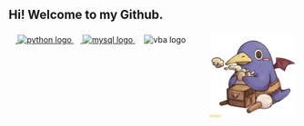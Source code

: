 <h2 align="left"> Hi!  Welcome to my Github. </h2>

<img align="right" height="150" src="https://github.com/Oscar-chu/Oscar-chu/blob/9e2e72e42456cd5fe29c304122faf25487fc8ebc/profile_images/propic_penguin.jpg"  />

###

<div align="left">

  <a href = "https://www.python.org/">
  <img width="12" />
  <img src="https://cdn.jsdelivr.net/gh/devicons/devicon/icons/python/python-original.svg" height="30" alt="python logo"  />
  </a>
  
  <a href="https://www.mysql.com/">
  <img width="12" />
  <img src="https://www.svgrepo.com/show/303251/mysql-logo.svg" height="30" alt="mysql logo"  />
  </a>
  
  <img width="12" />
  <img src="https://www.svgrepo.com/show/374159/vba.svg" height="30" alt="vba logo" />


</div>

###

</div>
